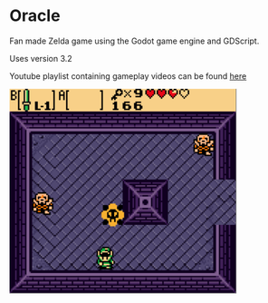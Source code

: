 # Oracle

Fan made Zelda game using the Godot game engine and GDScript.  

Uses version 3.2

Youtube playlist containing gameplay videos can be found [here](https://www.youtube.com/playlist?list=PL1JvkIlvqXjZhm1Td3yHEKuCWe001inHu)

![game preview](./gameplay_preview.png)